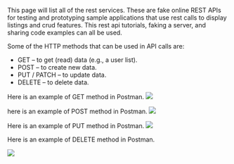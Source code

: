 This page will list all of the rest services. These are fake online REST APIs for testing and prototyping sample applications that use rest calls to display listings and crud features. This rest api tutorials, faking a server, and sharing code examples can all be used.

Some of the HTTP methods that can be used in API calls are:
  * GET – to get (read) data (e.g., a user list).
  * POST – to create new data.
  * PUT / PATCH – to update data.
  * DELETE – to delete data.

Here is an example of GET method in Postman. 
<a href="https://lh3.googleusercontent.com/drive-viewer/AK7aPaCsxlvCxYk3ShJDpI5sxGVj0bf94FRJfyei2LWgxF38UoA35PYCosn0MN9d4554J_YMANdTcRQRnWz0S5YKMapx4PBb=s1600?source=screenshot.guru"> <img src="https://lh3.googleusercontent.com/drive-viewer/AK7aPaCsxlvCxYk3ShJDpI5sxGVj0bf94FRJfyei2LWgxF38UoA35PYCosn0MN9d4554J_YMANdTcRQRnWz0S5YKMapx4PBb=s1600" /> </a>


here is an example of POST method in Postman. 
<a href="https://lh3.googleusercontent.com/drive-viewer/AK7aPaBlboBJKRQTqKvlJavM-BM1fadUZOBfbNZbGMh3k5gL7kuEvKZYnQ8alj1g6_vFQTRMTWCughkCA13HmqAiFuCuWcJLQQ=s1600?source=screenshot.guru"> <img src="https://lh3.googleusercontent.com/drive-viewer/AK7aPaBlboBJKRQTqKvlJavM-BM1fadUZOBfbNZbGMh3k5gL7kuEvKZYnQ8alj1g6_vFQTRMTWCughkCA13HmqAiFuCuWcJLQQ=s1600" /> </a>

Here is an example of PUT method in Postman. 
<a href="https://lh3.googleusercontent.com/drive-viewer/AK7aPaC-aRckRvx07pw33qknubr1-tpZJc4W9Utfy7TIo0wDGRa9yJSS6ZivjBI5aFfqwpCIaMIdUxCdja-uRRLjJbG9tOa_gw=s1600?source=screenshot.guru"> <img src="https://lh3.googleusercontent.com/drive-viewer/AK7aPaC-aRckRvx07pw33qknubr1-tpZJc4W9Utfy7TIo0wDGRa9yJSS6ZivjBI5aFfqwpCIaMIdUxCdja-uRRLjJbG9tOa_gw=s1600" /> </a>


Here is an example of DELETE method in Postman. 

<a href="https://lh3.googleusercontent.com/drive-viewer/AK7aPaBlboBJKRQTqKvlJavM-BM1fadUZOBfbNZbGMh3k5gL7kuEvKZYnQ8alj1g6_vFQTRMTWCughkCA13HmqAiFuCuWcJLQQ=s1600?source=screenshot.guru"> <img src="https://lh3.googleusercontent.com/drive-viewer/AK7aPaBlboBJKRQTqKvlJavM-BM1fadUZOBfbNZbGMh3k5gL7kuEvKZYnQ8alj1g6_vFQTRMTWCughkCA13HmqAiFuCuWcJLQQ=s1600" /> </a>
